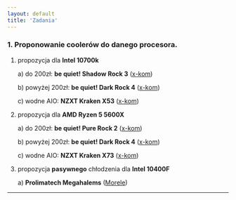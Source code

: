 ```yaml
---
layout: default
title: 'Zadania'
---
```

### 1. Proponowanie coolerów do danego procesora.

1. propozycja dla **Intel 10700k**

	a) do 200zł: **be quiet! Shadow Rock 3** ([x-kom](https://www.x-kom.pl/p/549782-chlodzenie-procesora-be-quiet-shadow-rock-3-120mm.html))

	b) powyżej 200zł: **be quiet! Dark Rock 4** ([x-kom](https://www.x-kom.pl/p/423301-chlodzenie-procesora-be-quiet-dark-rock-4-135mm.html))

	c) wodne AIO: **NZXT Kraken X53** ([x-kom](https://www.x-kom.pl/p/549067-chlodzenie-procesora-nzxt-kraken-x53-2x120mm.html))

2. propozycja dla **AMD Ryzen 5 5600X**

	a) do 200zł: **be quiet! Pure Rock 2** ([x-kom](https://www.x-kom.pl/p/565207-chlodzenie-procesora-be-quiet-pure-rock-2-srebrny-120mm.html))

	b) powyżej 200zł: **be quiet! Dark Rock 4** ([x-kom](https://www.x-kom.pl/p/423301-chlodzenie-procesora-be-quiet-dark-rock-4-135mm.html))

	c) wodne AIO: **NZXT Kraken X73** ([x-kom](https://www.x-kom.pl/p/549082-chlodzenie-procesora-nzxt-kraken-x73-3x120mm.html))

3. propozycja **pasywnego** chłodzenia dla **Intel 10400F**

	a) **Prolimatech Megahalems** ([Morele](https://www.morele.net/chlodzenie-cpu-prolimatech-megahalems-rev-c-503427/))

---
